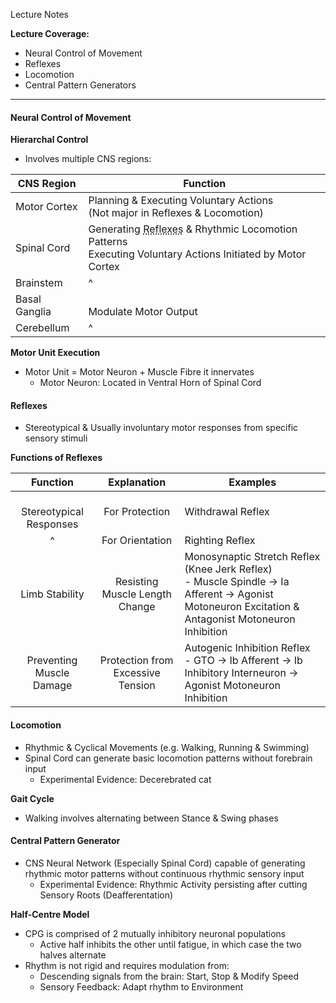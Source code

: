 Lecture Notes

**Lecture Coverage:**
- Neural Control of Movement
- Reflexes
- Locomotion
- Central Pattern Generators

---
#### **Neural Control of Movement**
**Hierarchal Control**
- Involves multiple CNS regions:

| CNS Region    | Function                                                                                                                                                      |
| ------------- | ------------------------------------------------------------------------------------------------------------------------------------------------------------- |
| Motor Cortex  | Planning & Executing Voluntary Actions<br>(Not major in Reflexes & Locomotion)                                                                                |
| Spinal Cord   | Generating <abbr Title="Stereotypical Motor Patterns">Reflexes</abbr> & Rhythmic Locomotion Patterns<br>Executing Voluntary Actions Initiated by Motor Cortex |
| Brainstem     | ^                                                                                                                                                             |
| Basal Ganglia | <br>Modulate Motor Output                                                                                                                                     |
| Cerebellum    | ^                                                                                                                                                             |

**Motor Unit Execution**
- Motor Unit = Motor Neuron + Muscle Fibre it innervates
	- Motor Neuron: Located in Ventral Horn of Spinal Cord


#### **Reflexes**
- Stereotypical & Usually involuntary motor responses from specific sensory stimuli

**Functions of Reflexes**

|          Function           |            Explanation            | Examples                                                                                                                                            |
| :-------------------------: | :-------------------------------: | --------------------------------------------------------------------------------------------------------------------------------------------------- |
| <br>Stereotypical Responses |          For Protection           | Withdrawal Reflex                                                                                                                                   |
|              ^              |          For Orientation          | Righting Reflex                                                                                                                                     |
|       Limb Stability        |  Resisting Muscle Length Change   | Monosynaptic Stretch Reflex (Knee Jerk Reflex)<br>- Muscle Spindle → Ia Afferent → Agonist Motoneuron Excitation & Antagonist Motoneuron Inhibition |
|  Preventing Muscle Damage   | Protection from Excessive Tension | Autogenic Inhibition Reflex<br>- GTO → Ib Afferent → Ib Inhibitory Interneuron → Agonist Motoneuron Inhibition                                      |


#### **Locomotion**
- Rhythmic & Cyclical Movements (e.g. Walking, Running & Swimming)
- Spinal Cord can generate basic locomotion patterns without forebrain input
	- Experimental Evidence: Decerebrated cat

**Gait Cycle**
- Walking involves alternating between Stance & Swing phases


#### **Central Pattern Generator**
- CNS Neural Network (Especially Spinal Cord) capable of generating rhythmic motor patterns without continuous rhythmic sensory input
	- Experimental Evidence: Rhythmic Activity persisting after cutting Sensory Roots (Deafferentation)

**Half-Centre Model**
- CPG is comprised of 2 mutually inhibitory neuronal populations
	- Active half inhibits the other until fatigue, in which case the two halves alternate
- Rhythm is not rigid and requires modulation from:
	- Descending signals from the brain: Start, Stop & Modify Speed
	- Sensory Feedback: Adapt rhythm to Environment